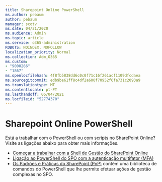 ```yaml
---
title: Sharepoint Online PowerShell
ms.author: pebaum
author: pebaum
manager: scotv
ms.date: 04/21/2020
ms.audience: Admin
ms.topic: article
ms.service: o365-administration
ROBOTS: NOINDEX, NOFOLLOW
localization_priority: Normal
ms.collection: Adm_O365
ms.custom:
- "9000266"
- "1867"
ms.openlocfilehash: 4f8fb5838dd6c0c0f71c16f261acf1109dfcdaea
ms.sourcegitcommit: edb9be61ff8c4df2a600f70952f6fa731c2093a9
ms.translationtype: MT
ms.contentlocale: pt-PT
ms.lasthandoff: 06/04/2021
ms.locfileid: "52774370"
---
```

# <a name="sharepoint-online-powershell"></a>Sharepoint Online PowerShell

Está a trabalhar com o PowerShell ou com scripts no SharePoint Online? Visite as ligações abaixo para obter mais informações.
- [Começar a trabalhar com a Shell de Gestão do SharePoint Online](/powershell/sharepoint/sharepoint-online/connect-sharepoint-online?view=sharepoint-ps)
- [Ligação ao PowerShell do SPO com a autenticação multifator (MFA)](/powershell/sharepoint/sharepoint-online/connect-sharepoint-online?view=sharepoint-ps#to-connect-with-multifactor-authentication-mfa)
- [Os Padrões e Práticas do SharePoint (PnP)](/powershell/sharepoint/sharepoint-pnp/sharepoint-pnp-cmdlets?view=sharepoint-ps) contêm uma biblioteca de comandos do PowerShell que lhe permite efetuar ações de gestão complexas no SPO.